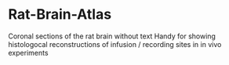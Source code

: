 # Rat-Brain-Atlas
Coronal sections of the rat brain without text
Handy for showing histologocal reconstructions of infusion / recording sites in in vivo experiments
